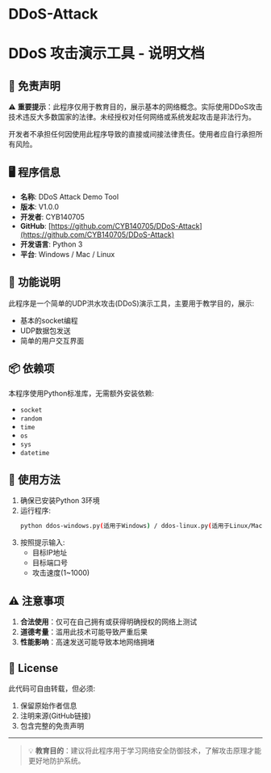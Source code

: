 # DDoS-Attack

# DDoS 攻击演示工具 - 说明文档

## 📌 免责声明

⚠️ **重要提示**：此程序仅用于教育目的，展示基本的网络概念。实际使用DDoS攻击技术违反大多数国家的法律。未经授权对任何网络或系统发起攻击是非法行为。

开发者不承担任何因使用此程序导致的直接或间接法律责任。使用者应自行承担所有风险。

## 🖥️ 程序信息

- **名称**: DDoS Attack Demo Tool
- **版本**: V1.0.0
- **开发者**: CYB140705
- **GitHub**: [https://github.com/CYB140705/DDoS-Attack](https://github.com/CYB140705/DDoS-Attack)
- **开发语言**: Python 3
- **平台**: Windows / Mac / Linux

## 🔧 功能说明

此程序是一个简单的UDP洪水攻击(DDoS)演示工具，主要用于教学目的，展示:
- 基本的socket编程
- UDP数据包发送
- 简单的用户交互界面

## 📦 依赖项

本程序使用Python标准库，无需额外安装依赖:
- `socket`
- `random`
- `time`
- `os`
- `sys`
- `datetime`

## 🚀 使用方法

1. 确保已安装Python 3环境
2. 运行程序:
   ```bash
   python ddos-windows.py(适用于Windows) / ddos-linux.py(适用于Linux/Mac)
   ```
3. 按照提示输入:
   - 目标IP地址
   - 目标端口号
   - 攻击速度(1~1000)

## ⚠️ 注意事项

1. **合法使用**：仅可在自己拥有或获得明确授权的网络上测试
2. **道德考量**：滥用此技术可能导致严重后果
3. **性能影响**：高速发送可能导致本地网络拥堵

## 📜 License

此代码可自由转载，但必须:
1. 保留原始作者信息
2. 注明来源(GitHub链接)
3. 包含完整的免责声明

---

> 💡 **教育目的**：建议将此程序用于学习网络安全防御技术，了解攻击原理才能更好地防护系统。
